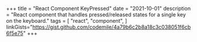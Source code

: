 +++
title = "React Component KeyPressed"
date = "2021-10-01"
description = "React component that handles pressed/released states for a single key on the keyboard."
tags = [
    "react",
    "component",
]
linkGists="https://gist.github.com/codemile/4a79b6c2b8a18c3c038051f6cb6f5e75"
+++
